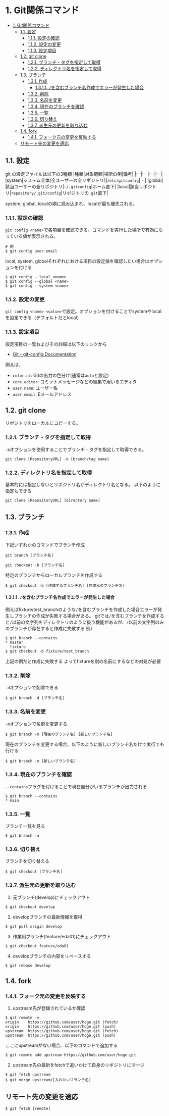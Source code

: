 # 1. Git関係コマンド
- [1. Git関係コマンド](#1-git関係コマンド)
  - [1.1. 設定](#11-設定)
    - [1.1.1. 設定の確認](#111-設定の確認)
    - [1.1.2. 設定の変更](#112-設定の変更)
    - [1.1.3. 設定項目](#113-設定項目)
  - [1.2. git clone](#12-git-clone)
    - [1.2.1. ブランチ・タグを指定して取得](#121-ブランチタグを指定して取得)
    - [1.2.2. ディレクトリ名を指定して取得](#122-ディレクトリ名を指定して取得)
  - [1.3. ブランチ](#13-ブランチ)
    - [1.3.1. 作成](#131-作成)
      - [1.3.1.1. `/`を含むブランチ名作成でエラーが発生した場合](#1311-を含むブランチ名作成でエラーが発生した場合)
    - [1.3.2. 削除](#132-削除)
    - [1.3.3. 名前を変更](#133-名前を変更)
    - [1.3.4. 現在のブランチを確認](#134-現在のブランチを確認)
    - [1.3.5. 一覧](#135-一覧)
    - [1.3.6. 切り替え](#136-切り替え)
    - [1.3.7. 派生元の更新を取り込む](#137-派生元の更新を取り込む)
  - [1.4. fork](#14-fork)
    - [1.4.1. フォーク元の変更を反映する](#141-フォーク元の変更を反映する)
  - [リモート先の変更を適応](#リモート先の変更を適応)


## 1.1. 設定
git の設定ファイルは以下の3種類
|種類|対象範囲|場所の例|備考|
|:-:|:--|:--|:--|
|system|システム全体(全ユーザーの全リポジトリ)|`/etc/gitconfig`| - |
|global|該当ユーザーの全リポジトリ|`~/.gitconfig`|ホーム直下|
|local|該当リポジトリ|`repository/.git/config`|リポジトリの`.git`直下|

system, global, localの順に読み込まれ、localが最も優先される。

### 1.1.1. 設定の確認
`git config <name>`で各項目を確認できる。コマンドを実行した場所で有効になっている値が表示される。
```
# 例
$ git config user.email
```
local, system, globalそれぞれにおける項目の設定値を確認したい場合はオプションを付ける
```
$ git config --local <name>
$ git config --global <name>
$ git config --system <name>
```

### 1.1.2. 設定の変更
`git config <name> <value>`で設定。オプションを付けることでsystemやlocalを設定できる（デフォルトだとlocal）

### 1.1.3. 設定項目
設定項目の一覧およびその詳細は以下のリンクから
* [Git - git-config Documentation](https://git-scm.com/docs/git-config.html#_variables)

例えば、
* `color.ui`: Gitの出力の色分け(通常は`auto`と設定)
* `core.editor`: コミットメッセージなどの編集で用いるエディタ
* `user.name`: ユーザー名
* `user.email`: Eメールアドレス

## 1.2. git clone
リポジトリをローカルにコピーする。

### 1.2.1. ブランチ・タグを指定して取得
`-b`オプションを使用することでブランチ・タグを指定して取得できる。
```
git clone [RepositoryURL] -b [branch/tag name]
```
### 1.2.2. ディレクトリ名を指定して取得
基本的には指定しないとリポジトリ名がディレクトリ名となる。
以下のように指定もできる
```
git clone [RepositoryURL] [directory name]
```


## 1.3. ブランチ
### 1.3.1. 作成
下記いずれかのコマンドでブランチ作成
```
git branch [ブランチ名]

git checkout -b [ブランチ名]
```
特定のブランチからローカルブランチを作成する
```
$ git checkout -b [作成するブランチ名] [作成元のブランチ名]
```
#### 1.3.1.1. `/`を含むブランチ名作成でエラーが発生した場合
例えばfixture/test_branchのような`/`を含むブランチを作成した場合エラーが発生しブランチの作成が失敗する場合がある。
gitでは`/`を含むブランチを作成すると`/`以前の文字列をディレクトリのように扱う機能があるが、`/`以前の文字列のみのブランチが存在すると作成に失敗する
例）
```
$ git branch --contains
* master
  fixture
$ git checkout -b fixture/test_branch
```
上記の例だと作成に失敗する
よってfixtureを別の名前にするなどの対処が必要

### 1.3.2. 削除
`-d`オプションで削除できる
```
$ git branch -d [ブランチ名]
```
### 1.3.3. 名前を変更
`-m`オプションで名前を変更する
```
$ git branch -m [現在のブランチ名] [新しいブランチ名]
```
現在のブランチを変更する場合、以下のように新しいブランチ名だけで実行でも行ける
```
$ git branch -m [新しいブランチ名]
```
### 1.3.4. 現在のブランチを確認
`--contains`フラグを付けることで現在自分がいるブランチが出力される
```
$ git branch --contains
* main
```
### 1.3.5. 一覧
ブランチ一覧を見る
```
$ git branch -a
```

### 1.3.6. 切り替え
ブランチを切り替える
```
$ git checkout [ブランチ名]
```
### 1.3.7. 派生元の更新を取り込む
1. 元ブランチ(develop)にチェックアウト
  ```
  $ git checkout develop
  ```
2. developブランチの最新情報を取得
  ```
  $ git pull origin develop
  ```
3. 作業用ブランチ(feature/eda01)にチェックアウト
  ```
  $ git checkout feature/eda01
  ```
4. developブランチの内容をリベースする
  ```
  $ git rebase develop
  ```

## 1.4. fork
### 1.4.1. フォーク元の変更を反映する
1. upstream先が登録されているか確認
  ```
  $ git remote -v
  origin	https://github.com/user/hoge.git (fetch)
  origin	https://github.com/user/hoge.git (push)
  upstream	https://github.com/user/hoge.git (fetch)
  upstream	https://github.com/user/hoge.git (push)
  ```
  ここにupstreamがない場合、以下のコマンドで追加する
  ```
  $ git remote add upstream https://github.com/user/hoge.git
  ```
2. upstream先の最新をfetchで追いかけて自身のリポジトリにマージ
  ```
  $ git fetch upstream
  $ git merge upstream/[入れたいブランチ名]
  ```

## リモート先の変更を適応
```cmd
$ git fetch [remote]
```